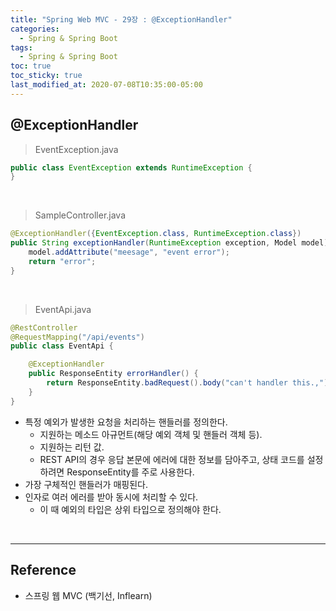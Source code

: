 ```yaml
---
title: "Spring Web MVC - 29장 : @ExceptionHandler"
categories:
  - Spring & Spring Boot
tags:
  - Spring & Spring Boot
toc: true
toc_sticky: true
last_modified_at: 2020-07-08T10:35:00-05:00
---
```


## @ExceptionHandler

> EventException.java

```java
public class EventException extends RuntimeException {
}
```

<br>

> SampleController.java

```java
@ExceptionHandler({EventException.class, RuntimeException.class})
public String exceptionHandler(RuntimeException exception, Model model) {
    model.addAttribute("meesage", "event error");
    return "error";
}
```

<br>

> EventApi.java

```java
@RestController
@RequestMapping("/api/events")
public class EventApi {

    @ExceptionHandler
    public ResponseEntity errorHandler() {
        return ResponseEntity.badRequest().body("can't handler this.,");
    }
}
```

* 특정 예외가 발생한 요청을 처리하는 핸들러를 정의한다.
	* 지원하는 메소드 아규먼트(해당 예외 객체 및 핸들러 객체 등).
	* 지원하는 리턴 값.
	* REST API의 경우 응답 본문에 에러에 대한 정보를 담아주고, 상태 코드를 설정하려면 ResponseEntity를 주로 사용한다.
* 가장 구체적인 핸들러가 매핑된다.
* 인자로 여러 에러를 받아 동시에 처리할 수 있다.
  * 이 때 예외의 타입은 상위 타입으로 정의해야 한다.

<br>

---

## Reference

*	스프링 웹 MVC (백기선, Inflearn)
